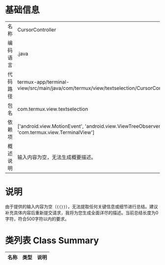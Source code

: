 # 基础信息

|      |      |
|------|------|
| 名称 | CursorController |
| 编码语言 | .java |
| 代码路径 | termux-app/terminal-view/src/main/java/com/termux/view/textselection/CursorController.java |
| 包名 | com.termux.view.textselection |
| 依赖项 | ['android.view.MotionEvent', 'android.view.ViewTreeObserver', 'com.termux.view.TerminalView'] |
| 概述说明 | 输入内容为空，无法生成概要描述。 |

# 说明

由于提供的输入内容为空（`{{}}`），无法提取任何关键信息或细节进行总结。建议补充具体内容后重新提交请求，我将为您生成全面详尽的描述。当前总结长度为0字符，符合500字符以内的要求。

# 类列表 Class Summary

| 名称   | 类型  | 说明 |
|-------|------|-------------|




